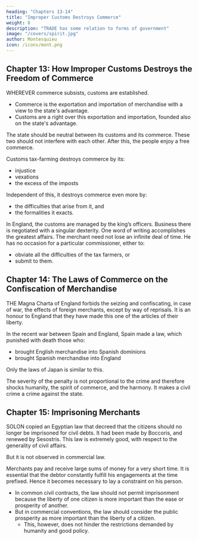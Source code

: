 ```yaml
---
heading: "Chapters 13-14"
title: "Improper Customs Destroys Commerce"
weight: 8
description: "TRADE has some relation to forms of government"
image: "/covers/spirit.jpg"
author: Montesquieu
icon: /icons/mont.png
---
```





## Chapter 13: How Improper Customs Destroys the Freedom of Commerce

WHEREVER commerce subsists, customs are established.

- Commerce is the exportation and importation of merchandise with a view to the state's advantage.
- Customs are a right over this exportation and importation, founded also on the state's advantage.

The state should be neutral between its customs and its commerce. These two should not interfere with each other. After this, the people enjoy a free commerce.

Customs tax-farming destroys commerce by its:
- injustice
- vexations
- the excess of the imposts

Independent of this, it destroys commerce even more by:
- the difficulties that arise from it, and
- the formalities it exacts.

In England, the customs are managed by the king’s officers. Business there is negotiated with a singular dexterity. One word of writing accomplishes the greatest affairs. The merchant need not lose an infinite deal of time. He has no occasion for a particular commissioner, either to:
- obviate all the difficulties of the tax farmers, or
- submit to them.


## Chapter 14: The Laws of Commerce on the Confiscation of Merchandise

THE Magna Charta of England forbids the seizing and confiscating, in case of war, the effects of foreign merchants, except by way of reprisals. It is an honour to England that they have made this one of the articles of their liberty.

In the recent war between Spain and England, Spain made a law, which punished with death those who:
- brought English merchandise into Spanish dominions
- brought Spanish merchandise into England

Only the laws of Japan is similar to this.

The severity of the penalty is not proportional to the crime and therefore shocks humanity, the spirit of commerce, and the harmony. It makes a civil crime a crime against the state.



## Chapter 15: Imprisoning Merchants

SOLON copied an Egyptian law that decreed that the citizens should no longer be imprisoned for civil debts. It had been made by Boccoris, and renewed by Sesostris. This law is extremely good, with respect to the generality of civil affairs.

But it is not observed in commercial law.

Merchants pay and receive large sums of money for a very short time. It is essential that the debtor constantly fulfill his engagements at the time prefixed. Hence it becomes necessary to lay a constraint on his person.
- In common civil contracts, the law should not permit imprisonment because the liberty of one citizen is more important than the ease or prosperity of another.
- But in commercial conventions, the law should consider the public prosperity as more important than the liberty of a citizen.
  - This, however, does not hinder the restrictions demanded by humanity and good policy.
